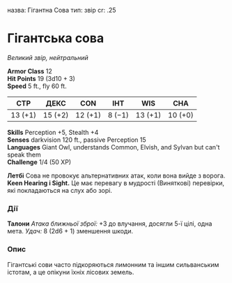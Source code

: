 назва: Гігантна Сова тип: звір cr: .25

# Гігантська сова
_Великий звір, нейтральний_

**Armor Class** 12    
**Hit Points** 19 (3d10 + 3)    
**Speed** 5 ft., fly 60 ft.

| СТР     | ДЕКС    | CON     | ІНТ    | WIS     | CHA     |
| ------- | ------- | ------- | ------ | ------- | ------- |
| 13 (+1) | 15 (+2) | 12 (+1) | 8 (−1) | 13 (+1) | 10 (+0) |

**Skills** Perception +5, Stealth +4    
**Senses** darkvision 120 ft., passive Perception 15    
**Languages** Giant Owl, understands Common, Elvish, and Sylvan but can't speak them    
**Challenge** 1/4 (50 XP)

**Летбі** Сова не провокує альтернативних атак, коли вона вийде з ворога.    
**Keen Hearing і Sight.** Це має перевагу в мудрості (Виняткові) перевірки, які покладаються на слух або зорі.

### Дії
**Талони** _Атака ближньої зброї:_ +3 до влучання, досягли 5-ї цілі, одна мета. _Удач:_ 8 (2d6 + 1) зменшення шкоди.

### Опис
Гігантські сови часто підкоряються лимонним та іншим сильванським істотам, а це опікуни їхніх лісових земель. 